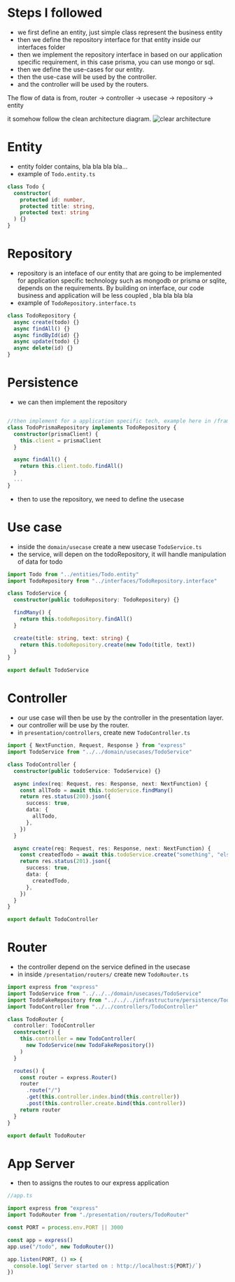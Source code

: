 # Steps I followed

- we first define an entity, just simple class represent the business entity
- then we define the repository interface for that entity inside our interfaces folder
- then we implement the repository interface in based on our application specific requirement, in this case prisma, you can use mongo or sql.
- then we define the use-cases for our entity.
- then the use-case will be used by the controller.
- and the controller will be used by the routers.

The flow of data is from, router -> controller -> usecase -> repository -> entity

it somehow follow the clean architecture diagram.
![clear architecture](https://blog.cleancoder.com/uncle-bob/images/2012-08-13-the-clean-architecture/CleanArchitecture.jpg)

# Entity

- entity folder contains, bla bla bla bla...
- example of `Todo.entity.ts`

```ts
class Todo {
  constructor(
    protected id: number,
    protected title: string,
    protected text: string
  ) {}
}
```

# Repository

- repository is an inteface of our entity that are going to be implemented for application specific technology such as mongodb or prisma or sqlite, depends on the requirements. By building on interface, our code business and application will be less coupled , bla bla bla bla
- example of `TodoRepository.interface.ts`

```ts
class TodoRepository {
  async create(todo) {}
  async findAll() {}
  async findById(id) {}
  async update(todo) {}
  async delete(id) {}
}
```

# Persistence

- we can then implement the repository

```ts

//then implement for a application specific tech, example here in /framework/persistence/TodoPrismaRepository.ts
class TodoPrismaRepository implements TodoRepository {
  constructor(prismaClient) {
    this.client = prismaClient
  }

  async findAll() {
    return this.client.todo.findAll()
  }
  ...
}
```

- then to use the repository, we need to define the usecase

# Use case

- inside the `domain/usecase` create a new usecase `TodoService.ts`
- the service, will depen on the todoRepository, it will handle manipulation of data for todo

```ts
import Todo from "../entities/Todo.entity"
import TodoRepository from "../interfaces/TodoRepository.interface"

class TodoService {
  constructor(public todoRepository: TodoRepository) {}

  findMany() {
    return this.todoRepository.findAll()
  }

  create(title: string, text: string) {
    return this.todoRepository.create(new Todo(title, text))
  }
}

export default TodoService
```

# Controller

- our use case will then be use by the controller in the presentation layer.
- our controller will be use by the router.
- in `presentation/controllers`, create new `TodoController.ts`

```ts
import { NextFunction, Request, Response } from "express"
import TodoService from "../../domain/usecases/TodoService"

class TodoController {
  constructor(public todoService: TodoService) {}

  async index(req: Request, res: Response, next: NextFunction) {
    const allTodo = await this.todoService.findMany()
    return res.status(200).json({
      success: true,
      data: {
        allTodo,
      },
    })
  }

  async create(req: Request, res: Response, next: NextFunction) {
    const createdTodo = await this.todoService.create("something", "else")
    return res.status(201).json({
      success: true,
      data: {
        createdTodo,
      },
    })
  }
}

export default TodoController
```

# Router

- the controller depend on the service defined in the usecase
- in inside `/presentation/routers/` create new `TodoRouter.ts`

```ts
import express from "express"
import TodoService from "../../../domain/usecases/TodoService"
import TodoFakeRepository from "../../../infrastructure/persistence/TodoFakeRepository"
import TodoController from "../../controllers/TodoController"

class TodoRouter {
  controller: TodoController
  constructor() {
    this.controller = new TodoController(
      new TodoService(new TodoFakeRepository())
    )
  }

  routes() {
    const router = express.Router()
    router
      .route("/")
      .get(this.controller.index.bind(this.controller))
      .post(this.controller.create.bind(this.controller))
    return router
  }
}

export default TodoRouter
```

# App Server

- then to assigns the routes to our express application

```ts
//app.ts

import express from "express"
import TodoRouter from "./presentation/routers/TodoRouter"

const PORT = process.env.PORT || 3000

const app = express()
app.use("/todo", new TodoRouter())

app.listen(PORT, () => {
  console.log(`Server started on : http://localhost:${PORT}/`)
})
```
